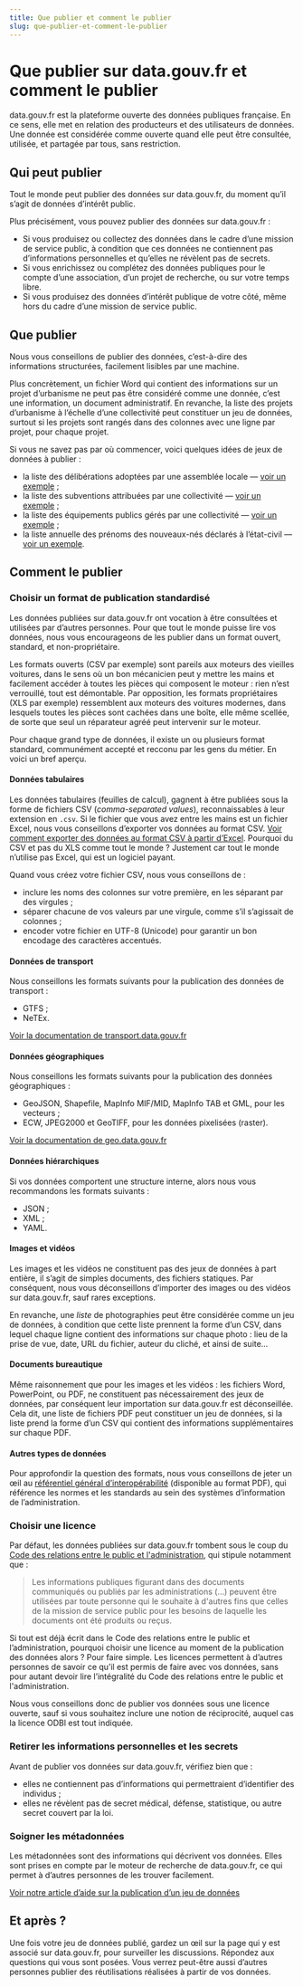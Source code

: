 ```yaml
---
title: Que publier et comment le publier
slug: que-publier-et-comment-le-publier
---
```

# Que publier sur data.gouv.fr et comment le publier

data.gouv.fr est la plateforme ouverte des données publiques française. En ce sens, elle met en relation des producteurs et des utilisateurs de données. Une donnée est considérée comme ouverte quand elle peut être consultée, utilisée, et partagée par tous, sans restriction.

## Qui peut publier

Tout le monde peut publier des données sur data.gouv.fr, du moment qu’il s’agit de données d’intérêt public.

Plus précisément, vous pouvez publier des données sur data.gouv.fr :

* Si vous produisez ou collectez des données dans le cadre d’une mission de service public, à condition que ces données ne contiennent pas d’informations personnelles et qu’elles ne révèlent pas de secrets.
* Si vous enrichissez ou complétez des données publiques pour le compte d’une association, d’un projet de recherche, ou sur votre temps libre.
* Si vous produisez des données d’intérêt publique de votre côté, même hors du cadre d’une mission de service public.

## Que publier

Nous vous conseillons de publier des données, c’est-à-dire des informations structurées, facilement lisibles par une machine.

Plus concrètement, un fichier Word qui contient des informations sur un projet d’urbanisme ne peut pas être considéré comme une donnée, c’est une information, un document administratif. En revanche, la liste des projets d’urbanisme à l’échelle d’une collectivité peut constituer un jeu de données, surtout si les projets sont rangés dans des colonnes avec une ligne par projet, pour chaque projet.

Si vous ne savez pas par où commencer, voici quelques idées de jeux de données à publier :

* la liste des délibérations adoptées par une assemblée locale — [voir un exemple](https://www.data.gouv.fr/fr/datasets/5a8f387988ee381bb2a62a46) ;
* la liste des subventions attribuées par une collectivité — [voir un exemple](https://www.data.gouv.fr/fr/datasets/5bd8fb5706e3e72ba58c0ec2) ;
* la liste des équipements publics gérés par une collectivité — [voir un exemple](https://www.data.gouv.fr/fr/datasets/595c271ca3a7296408d69b92) ;
* la liste annuelle des prénoms des nouveaux-nés déclarés à l’état-civil — [voir un exemple](https://www.data.gouv.fr/fr/datasets/5407f862a3a7292ef9c20a61).

## Comment le publier

### Choisir un format de publication standardisé

Les données publiées sur data.gouv.fr ont vocation à être consultées et utilisées par d’autres personnes. Pour que tout le monde puisse lire vos données, nous vous encourageons de les publier dans un format ouvert, standard, et non-propriétaire.

Les formats ouverts (CSV par exemple) sont pareils aux moteurs des vieilles voitures, dans le sens où un bon mécanicien peut y mettre les mains et facilement accéder à toutes les pièces qui composent le moteur : rien n’est verrouillé, tout est démontable. Par opposition, les formats propriétaires (XLS par exemple) ressemblent aux moteurs des voitures modernes, dans lesquels toutes les pièces sont cachées dans une boîte, elle même scellée, de sorte que seul un réparateur agréé peut intervenir sur le moteur.

Pour chaque grand type de données, il existe un ou plusieurs format standard, communément accepté et recconu par les gens du métier. En voici un bref aperçu.

#### Données tabulaires

Les données tabulaires (feuilles de calcul), gagnent à être publiées sous la forme de fichiers CSV (_comma-separated values_), reconnaissables à leur extension en `.csv`. Si le fichier que vous avez entre les mains est un fichier Excel, nous vous conseillons d’exporter vos données au format CSV. [Voir comment exporter des données au format CSV à partir d’Excel](https://www.ibm.com/support/knowledgecenter/fr/SSWU4L/WebLanding/imc_WebLanding/WebLanding_q_a_watson_assistant/Saving_a_CSV_file_with_UTF-8_encoding.html). Pourquoi du CSV et pas du XLS comme tout le monde ? Justement car tout le monde n’utilise pas Excel, qui est un logiciel payant.

Quand vous créez votre fichier CSV, nous vous conseillons de :

* inclure les noms des colonnes sur votre première, en les séparant par des virgules ;
* séparer chacune de vos valeurs par une virgule, comme s’il s’agissait de colonnes ;
* encoder votre fichier en UTF-8 (Unicode) pour garantir un bon encodage des caractères accentués.

#### Données de transport

Nous conseillons les formats suivants pour la publication des données de transport :

* GTFS ;
* NeTEx.

[Voir la documentation de transport.data.gouv.fr](https://transport.data.gouv.fr/guide)

#### Données géographiques

Nous conseillons les formats suivants pour la publication des données géographiques :

* GeoJSON, Shapefile, MapInfo MIF/MID, MapInfo TAB et GML, pour les vecteurs ;
* ECW, JPEG2000 et GeoTIFF, pour les données pixelisées (raster).

[Voir la documentation de geo.data.gouv.fr](https://geo.data.gouv.fr/fr/doc/publish-your-data)

#### Données hiérarchiques

Si vos données comportent une structure interne, alors nous vous recommandons les formats suivants :

* JSON ;
* XML ;
* YAML.

#### Images et vidéos

Les images et les vidéos ne constituent pas des jeux de données à part entière, il s’agit de simples documents, des fichiers statiques. Par conséquent, nous vous déconseillons d’importer des images ou des vidéos sur data.gouv.fr, sauf rares exceptions.

En revanche, une _liste_ de photographies peut être considérée comme un jeu de données, à condition que cette liste prennent la forme d’un CSV, dans lequel chaque ligne contient des informations sur chaque photo : lieu de la prise de vue, date, URL du fichier, auteur du cliché, et ainsi de suite…

#### Documents bureautique

Même raisonnement que pour les images et les vidéos : les fichiers Word, PowerPoint, ou PDF, ne constituent pas nécessairement des jeux de données, par conséquent leur importation sur data.gouv.fr est déconseillée. Cela dit, une liste de fichiers PDF peut constituer un jeu de données, si la liste prend la forme d’un CSV qui contient des informations supplémentaires sur chaque PDF.

#### Autres types de données

Pour approfondir la question des formats, nous vous conseillons de jeter un œil au [référentiel général d’interopérabilité](https://references.modernisation.gouv.fr/interoperabilite) (disponible au format PDF), qui référence les normes et les standards au sein des systèmes d’information de l’administration.

### Choisir une licence

Par défaut, les données publiées sur data.gouv.fr tombent sous le coup du [Code des relations entre le public et l'administration](https://www.legifrance.gouv.fr/affichCode.do;jsessionid=E4583EBE2857A0DF9056D5D0082F8F2D.tplgfr31s_2?idSectionTA=LEGISCTA000032255212&cidTexte=LEGITEXT000031366350&dateTexte=20181016), qui stipule notamment que :

> Les informations publiques figurant dans des documents communiqués ou publiés par les administrations (…) peuvent être utilisées par toute personne qui le souhaite à d'autres fins que celles de la mission de service public pour les besoins de laquelle les documents ont été produits ou reçus.

Si tout est déjà écrit dans le Code des relations entre le public et l’administration, pourquoi choisir une licence au moment de la publication des données alors ? Pour faire simple. Les licences permettent à d’autres personnes de savoir ce qu’il est permis de faire avec vos données, sans pour autant devoir lire l’intégralité du Code des relations entre le public et l'administration.

Nous vous conseillons donc de publier vos données sous une licence ouverte, sauf si vous souhaitez inclure une notion de réciprocité, auquel cas la licence ODBl est tout indiquée.

### Retirer les informations personnelles et les secrets

Avant de publier vos données sur data.gouv.fr, vérifiez bien que :

* elles ne contiennent pas d’informations qui permettraient d’identifier des individus ;
* elles ne révèlent pas de secret médical, défense, statistique, ou autre secret couvert par la loi.

### Soigner les métadonnées

Les métadonnées sont des informations qui décrivent vos données. Elles sont prises en compte par le moteur de recherche de data.gouv.fr, ce qui permet à d’autres personnes de les trouver facilement.

[Voir notre article d’aide sur la publication d’un jeu de données](/jeux-de-donnees/publier-un-jeu-de-donnees)

## Et après ?

Une fois votre jeu de données publié, gardez un œil sur la page qui y est associé sur data.gouv.fr, pour surveiller les discussions. Répondez aux questions qui vous sont posées. Vous verrez peut-être aussi d’autres personnes publier des réutilisations réalisées à partir de vos données.
